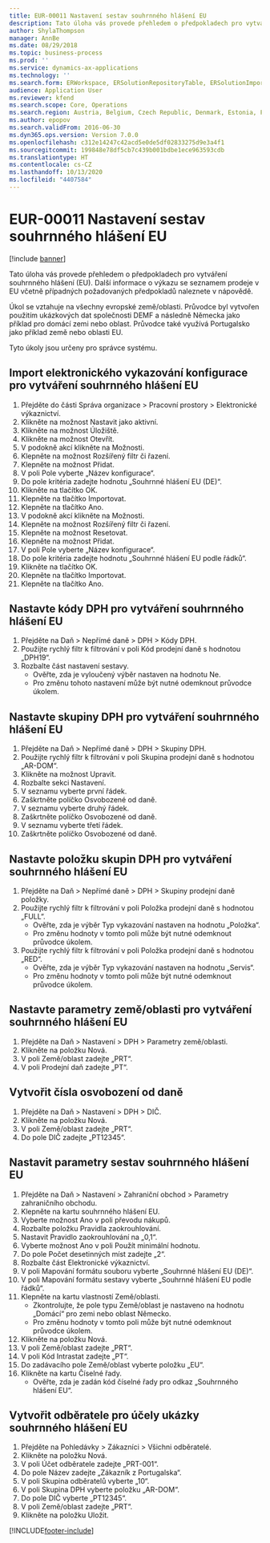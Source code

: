 ```yaml
---
title: EUR-00011 Nastavení sestav souhrnného hlášení EU
description: Tato úloha vás provede přehledem o předpokladech pro vytváření souhrnného hlášení (EU).
author: ShylaThompson
manager: AnnBe
ms.date: 08/29/2018
ms.topic: business-process
ms.prod: ''
ms.service: dynamics-ax-applications
ms.technology: ''
ms.search.form: ERWorkspace, ERSolutionRepositoryTable, ERSolutionImport, SysQueryForm, SysQueryFieldLookUp,  TaxTable, TaxGroup, TaxItemGroup, TaxCountryRegionParameters, TaxVATNumTable, IntrastatParameters, CustTable, DirPartyQuickCreateForm
audience: Application User
ms.reviewer: kfend
ms.search.scope: Core, Operations
ms.search.region: Austria, Belgium, Czech Republic, Denmark, Estonia, Finland, France, Germany, Hungary, Ireland, Italy, Latvia, Lithuania, Netherlands, Poland, Spain, Sweden, United Kingdom
ms.author: epopov
ms.search.validFrom: 2016-06-30
ms.dyn365.ops.version: Version 7.0.0
ms.openlocfilehash: c312e14247c42acd5e0de5df02833275d9e3a4f1
ms.sourcegitcommit: 199848e78df5cb7c439b001bdbe1ece963593cdb
ms.translationtype: HT
ms.contentlocale: cs-CZ
ms.lasthandoff: 10/13/2020
ms.locfileid: "4407584"
---
```

# <a name="eur-00011-set-up-eu-sales-list-reporting"></a>EUR-00011 Nastavení sestav souhrnného hlášení EU

[!include [banner](../../includes/banner.md)]

Tato úloha vás provede přehledem o předpokladech pro vytváření souhrnného hlášení (EU). Další informace o výkazu se seznamem prodeje v EU včetně případných požadovaných předpokladů naleznete v nápovědě.

Úkol se vztahuje na všechny evropské země/oblasti. Průvodce byl vytvořen použitím ukázkových dat společnosti DEMF a následně Německa jako příklad pro domácí zemi nebo oblast. Průvodce také využívá Portugalsko jako příklad země nebo oblasti EU.

Tyto úkoly jsou určeny pro správce systému.


## <a name="import-electronic-reporting-configurations-for-eu-sales-list-reporting"></a>Import elektronického vykazování konfigurace pro vytváření souhrnného hlášení EU
1. Přejděte do části Správa organizace > Pracovní prostory > Elektronické výkaznictví.
2. Klikněte na možnost Nastavit jako aktivní.
3. Klikněte na možnost Úložiště.
4. Klikněte na možnost Otevřít.
5. V podokně akcí klikněte na Možnosti.
6. Klepněte na možnost Rozšířený filtr či řazení.
7. Klepněte na možnost Přidat.
8. V poli Pole vyberte „Název konfigurace“.
9. Do pole kritéria zadejte hodnotu „Souhrnné hlášení EU (DE)“.
10. Klikněte na tlačítko OK.
11. Klepněte na tlačítko Importovat.
12. Klepněte na tlačítko Ano.
13. V podokně akcí klikněte na Možnosti.
14. Klepněte na možnost Rozšířený filtr či řazení.
15. Klepněte na možnost Resetovat.
16. Klepněte na možnost Přidat.
17. V poli Pole vyberte „Název konfigurace“.
18. Do pole kritéria zadejte hodnotu „Souhrnné hlášení EU podle řádků“.
19. Klikněte na tlačítko OK.
20. Klepněte na tlačítko Importovat.
21. Klepněte na tlačítko Ano.

## <a name="set-up-sales-tax-codes-for-eu-sales-list-reporting"></a>Nastavte kódy DPH pro vytváření souhrnného hlášení EU
1. Přejděte na Daň > Nepřímé daně > DPH > Kódy DPH.
2. Použijte rychlý filtr k filtrování v poli Kód prodejní daně s hodnotou „DPH19“.
3. Rozbalte část nastavení sestavy.
    * Ověřte, zda je vyloučený výběr nastaven na hodnotu Ne.  
    * Pro změnu tohoto nastavení může být nutné odemknout průvodce úkolem.  

## <a name="set-up-sales-tax-groups-for-eu-sales-list-reporting"></a>Nastavte skupiny DPH pro vytváření souhrnného hlášení EU
1. Přejděte na Daň > Nepřímé daně > DPH > Skupiny DPH.
2. Použijte rychlý filtr k filtrování v poli Skupina prodejní daně s hodnotou „AR-DOM“.
3. Klikněte na možnost Upravit.
4. Rozbalte sekci Nastavení.
5. V seznamu vyberte první řádek.
6. Zaškrtněte políčko Osvobozené od daně.
7. V seznamu vyberte druhý řádek.
8. Zaškrtněte políčko Osvobozené od daně.
9. V seznamu vyberte třetí řádek.
10. Zaškrtněte políčko Osvobozené od daně.

## <a name="set-up-item-sales-tax-groups-for-eu-sales-list-reporting"></a>Nastavte položku skupin DPH pro vytváření souhrnného hlášení EU
1. Přejděte na Daň > Nepřímé daně > DPH > Skupiny prodejní daně položky.
2. Použijte rychlý filtr k filtrování v poli Položka prodejní daně s hodnotou „FULL“.
    * Ověřte, zda je výběr Typ vykazování nastaven na hodnotu „Položka“.  
    * Pro změnu hodnoty v tomto poli může být nutné odemknout průvodce úkolem.  
3. Použijte rychlý filtr k filtrování v poli Položka prodejní daně s hodnotou „RED“.
    * Ověřte, zda je výběr Typ vykazování nastaven na hodnotu „Servis“.  
    * Pro změnu hodnoty v tomto poli může být nutné odemknout průvodce úkolem.  

## <a name="set-up-countryregion-parameters-for-eu-sales-list-reporting"></a>Nastavte parametry země/oblasti pro vytváření souhrnného hlášení EU
1. Přejděte na Daň > Nastavení > DPH > Parametry země/oblasti.
2. Klikněte na položku Nová.
3. V poli Země/oblast zadejte „PRT“.
4. V poli Prodejní daň zadejte „PT“.

## <a name="create-tax-exempt-numbers"></a>Vytvořit čísla osvobození od daně
1. Přejděte na Daň > Nastavení > DPH > DIČ.
2. Klikněte na položku Nová.
3. V poli Země/oblast zadejte „PRT“.
4. Do pole DIČ zadejte „PT12345“.

## <a name="set-up-eu-sales-list-reporting-parameters"></a>Nastavit parametry sestav souhrnného hlášení EU
1. Přejděte na Daň > Nastavení > Zahraniční obchod > Parametry zahraničního obchodu.
2. Klepněte na kartu souhrnného hlášení EU.
3. Vyberte možnost Ano v poli převodu nákupů.
4. Rozbalte položku Pravidla zaokrouhlování.
5. Nastavit Pravidlo zaokrouhlování na „0,1“.
6. Vyberte možnost Ano v poli Použít minimální hodnotu.
7. Do pole Počet desetinných míst zadejte „2“.
8. Rozbalte část Elektronické výkaznictví.
9. V poli Mapování formátu souboru vyberte „Souhrnné hlášení EU (DE)“.
10. V poli Mapování formátu sestavy vyberte „Souhrnné hlášení EU podle řádků“.
11. Klepněte na kartu vlastností Země/oblasti.
    * Zkontrolujte, že pole typu Země/oblast je nastaveno na hodnotu „Domácí“ pro zemi nebo oblast Německo.  
    * Pro změnu hodnoty v tomto poli může být nutné odemknout průvodce úkolem.  
12. Klikněte na položku Nová.
13. V poli Země/oblast zadejte „PRT“.
14. V poli Kód Intrastat zadejte „PT“.
15. Do zadávacího pole Země/oblast vyberte položku „EU“.
16. Klikněte na kartu Číselné řady.
    * Ověřte, zda je zadán kód číselné řady pro odkaz „Souhrnného hlášení EU“.  

## <a name="create-a-customer-for-eu-sales-list-reporting-demo-purposes"></a>Vytvořit odběratele pro účely ukázky souhrnného hlášení EU
1. Přejděte na Pohledávky > Zákazníci > Všichni odběratelé.
2. Klikněte na položku Nová.
3. V poli Účet odběratele zadejte „PRT-001“.
4. Do pole Název zadejte „Zákazník z Portugalska“.
5. V poli Skupina odběratelů vyberte „10“.
6. V poli Skupina DPH vyberte položku „AR-DOM“.
7. Do pole DIČ vyberte „PT12345“.
8. V poli Země/oblast zadejte „PRT“.
9. Klikněte na položku Uložit.



[!INCLUDE[footer-include](../../../includes/footer-banner.md)]